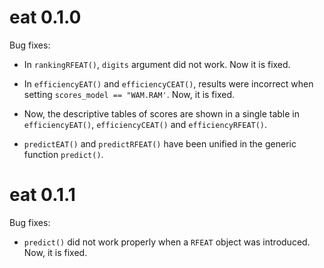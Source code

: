 # eat 0.1.0

Bug fixes:

- In `rankingRFEAT()`, `digits` argument did not work. Now it is fixed.

- In `efficiencyEAT()` and `efficiencyCEAT()`, results were incorrect when setting `scores_model == "WAM.RAM'`. Now, it is fixed. 

- Now, the descriptive tables of scores are shown in a single table in `efficiencyEAT()`, `efficiencyCEAT()` and `efficiencyRFEAT()`. 

- `predictEAT()` and `predictRFEAT()` have been unified in the generic function `predict()`.

# eat 0.1.1

Bug fixes:

- `predict()` did not work properly when a `RFEAT` object was introduced. Now, it is fixed. 